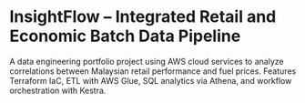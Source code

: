 # InsightFlow – Integrated Retail and Economic Batch Data Pipeline
A data engineering portfolio project using AWS cloud services to analyze correlations between Malaysian retail performance and fuel prices. Features Terraform IaC, ETL with AWS Glue, SQL analytics via Athena, and workflow orchestration with Kestra.
